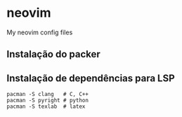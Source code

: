 # neovim
My neovim config files

## Instalação do packer

## Instalação de dependências para LSP
```
pacman -S clang   # C, C++
pacman -S pyright # python
pacman -S texlab  # latex
```
